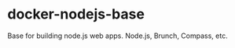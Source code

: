 docker-nodejs-base
==================

Base for building node.js web apps. Node.js, Brunch, Compass, etc.
